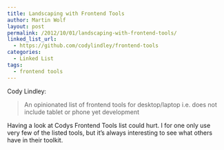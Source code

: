 ```yaml
---
title: Landscaping with Frontend Tools
author: Martin Wolf
layout: post
permalink: /2012/10/01/landscaping-with-frontend-tools/
linked_list_url:
  - https://github.com/codylindley/frontend-tools
categories:
  - Linked List
tags:
  - frontend tools
---
```

<p class="linked-list-quote-author">
  Cody Lindley:
</p>

> An opinionated list of frontend tools for desktop/laptop i.e. does not include tablet or phone yet development

Having a look at Codys Frontend Tools list could hurt. I for one only use very few of the listed tools, but it&#8217;s always interesting to see what others have in their toolkit.